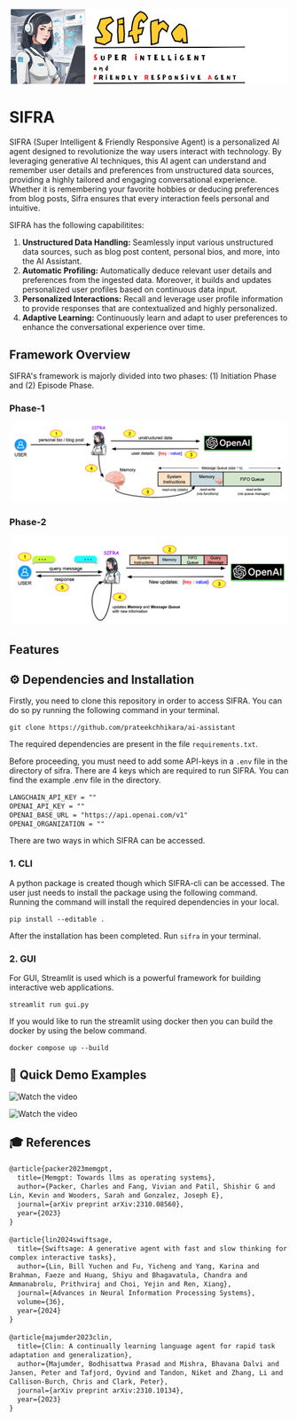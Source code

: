 ![](images/cover.png)

# SIFRA 

SIFRA (Super Intelligent & Friendly Responsive Agent) is a personalized AI agent designed to revolutionize the way users interact with technology. By leveraging generative AI techniques, this AI agent can understand and remember user details and preferences from unstructured data sources, providing a highly tailored and engaging conversational experience. Whether it is remembering your favorite hobbies or deducing preferences from blog posts, Sifra ensures that every interaction feels personal and intuitive.

SIFRA has the following capabilitites:

1. **Unstructured Data Handling:** Seamlessly input various unstructured data sources, such as blog post content, personal bios, and more, into the AI Assistant.
2. **Automatic Profiling:** Automatically deduce relevant user details and preferences from the ingested data. Moreover, it  builds and updates personalized user profiles based on continuous data input.
3. **Personalized Interactions:** Recall and leverage user profile information to provide responses that are contextualized and highly personalized.
4. **Adaptive Learning:** Continuously learn and adapt to user preferences to enhance the conversational experience over time.

## Framework Overview

SIFRA's framework is majorly divided into two phases: (1) Initiation Phase and (2) Episode Phase. 

### Phase-1
![](images/fig1.png)

### Phase-2
![](images/fig2.png)

## Features

## ⚙️ Dependencies and Installation

Firstly, you need to clone this repository in order to access SIFRA. You can do so py running the following command in your terminal.

```
git clone https://github.com/prateekchhikara/ai-assistant
```

The required dependencies are present in the file ```requirements.txt```.

Before proceeding, you must need to add some API-keys in a ```.env``` file in the directory of sifra. There are 4 keys which are required to run SIFRA. You can find the example .env file in the directory.

```
LANGCHAIN_API_KEY = ""
OPENAI_API_KEY = ""
OPENAI_BASE_URL = "https://api.openai.com/v1"
OPENAI_ORGANIZATION = ""
```


There are two ways in which SIFRA can be accessed.

### 1. CLI

A python package is created though which SIFRA-cli can be accessed. The user just needs to install the package using the following command. Running the command will install the required dependencies in your local.

```
pip install --editable .
```

After the installation has been completed. Run ```sifra``` in your terminal.



### 2. GUI

For GUI, Streamlit is used which is a powerful framework for building interactive web applications. 

```
streamlit run gui.py
```

If you would like to run the streamlit using docker then you can build the docker by using the below command.

```
docker compose up --build
```

## 🚀 Quick Demo Examples


![Watch the video](https://github.com/prateekchhikara/ai-assistant/assets/46902268/2bab90ee-f129-43fb-8716-0094d39d5d2d)


![Watch the video](https://github.com/prateekchhikara/ai-assistant/assets/46902268/898595f4-d5dd-4834-bb0e-90615f9d5a7d)



## 🎓 References

```
@article{packer2023memgpt,
  title={Memgpt: Towards llms as operating systems},
  author={Packer, Charles and Fang, Vivian and Patil, Shishir G and Lin, Kevin and Wooders, Sarah and Gonzalez, Joseph E},
  journal={arXiv preprint arXiv:2310.08560},
  year={2023}
}

@article{lin2024swiftsage,
  title={Swiftsage: A generative agent with fast and slow thinking for complex interactive tasks},
  author={Lin, Bill Yuchen and Fu, Yicheng and Yang, Karina and Brahman, Faeze and Huang, Shiyu and Bhagavatula, Chandra and Ammanabrolu, Prithviraj and Choi, Yejin and Ren, Xiang},
  journal={Advances in Neural Information Processing Systems},
  volume={36},
  year={2024}
}

@article{majumder2023clin,
  title={Clin: A continually learning language agent for rapid task adaptation and generalization},
  author={Majumder, Bodhisattwa Prasad and Mishra, Bhavana Dalvi and Jansen, Peter and Tafjord, Oyvind and Tandon, Niket and Zhang, Li and Callison-Burch, Chris and Clark, Peter},
  journal={arXiv preprint arXiv:2310.10134},
  year={2023}
}


```